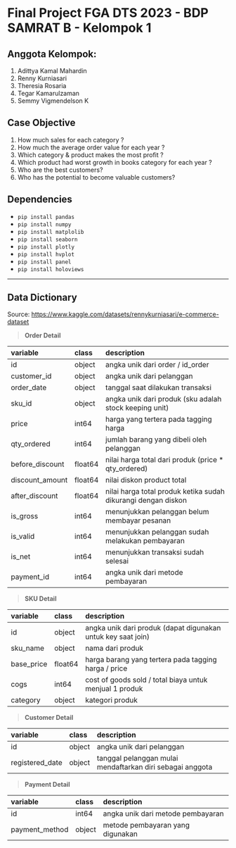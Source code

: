 # Final Project FGA DTS 2023 - BDP SAMRAT B - Kelompok 1

## Anggota Kelompok:
1. Adittya Kamal Mahardin
2. Renny Kurniasari
3. Theresia Rosaria
4. Tegar Kamarulzaman
5. Semmy Vigmendelson K

## Case Objective
1. How much sales for each category ?
2. How much the average order value for each year ?
3. Which category & product makes the most profit ?
4. Which product had worst growth in books category for each year ?
5. Who are the best customers?
6. Who has the potential to become valuable customers?

## Dependencies
*   `pip install pandas`
*   `pip install numpy`
*   `pip install matplolib`
*   `pip install seaborn`
*   `pip install plotly`
*   `pip install hvplot`
*   `pip install panel`
*   `pip install holoviews`

---


## Data Dictionary

Source: https://www.kaggle.com/datasets/rennykurniasari/e-commerce-dataset

> **Order Detail**

|variable                       |class     |description |
|:------------------------------|:---------|:-----------|
id 			|object| angka unik dari order / id_order
customer_id 		|object|angka unik dari pelanggan
order_date 		|object| tanggal saat dilakukan transaksi
sku_id 			|object| angka unik dari produk (sku adalah stock keeping unit)
price			|int64| harga yang tertera pada tagging harga
qty_ordered 		|int64| jumlah barang yang dibeli oleh pelanggan
before_discount	|float64| nilai harga total dari produk (price * qty_ordered)
discount_amount	|float64| nilai diskon product total
after_discount		|float64| nilai harga total produk ketika sudah dikurangi dengan diskon
is_gross 		|int64| menunjukkan pelanggan belum membayar pesanan
is_valid		|int64| menunjukkan pelanggan sudah melakukan pembayaran
is_net			|int64| menunjukkan transaksi sudah selesai
payment_id 		|int64| angka unik dari metode pembayaran

> **SKU Detail**

|variable                       |class     |description |
|:------------------------------|:---------|:-----------|
id |object| angka unik dari produk (dapat digunakan untuk key saat join)
sku_name 		|object| nama dari produk
base_price		|float64| harga barang yang tertera pada tagging harga / price
cogs 			|int64| cost of goods sold / total biaya untuk menjual 1 produk
category		|object| kategori produk

> **Customer Detail**

|variable                       |class     |description |
|:------------------------------|:---------|:-----------|
id 			|object| angka unik dari pelanggan
registered_date	|object| tanggal pelanggan mulai mendaftarkan diri sebagai anggota

> **Payment Detail**

|variable                       |class     |description |
|:------------------------------|:---------|:-----------|
id			|int64| angka unik dari metode pembayaran
payment_method	|object| metode pembayaran yang digunakan
